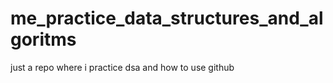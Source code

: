 # me_practice_data_structures_and_algoritms
 just a repo where i practice dsa and how to use github
